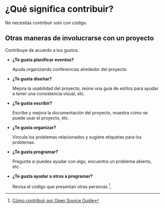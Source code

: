 # ¿Qué significa contribuir?

No necesitas contribuir solo con código.

## Otras maneras de involucrarse con un proyecto 

Contribuye de acuerdo a tus gustos. 

* **¿Te gusta planificar eventos?** 

  Ayuda organizando conferencias alrededor del proyecto. 

* **¿Te gusta diseñar?** 

  Mejora la usabilidad del proyecto, reúne una guía de estilos para ayudar a tener una consistencia visual, etc. 

* **¿Te gusta escribir?** 

  Escribe y mejora la documentación del proyecto, muestra cómo se puede usar el proyecto, etc.

* **¿Te gusta organizar?** 

  Vincula los problemas relacionados y sugiere etiquetas para los problemas.

* **¿Te gusta programar?** 

  Pregunta si puedes ayudar con algo, encuentra un problema abierto, etc. 

* **¿Te gusta ayudar a otros a programar?** 

  Revisa el código que presentan otras personas [^1]. 

[^1]: [Cómo contribuir por Open Source Guide](https://opensource.guide/es/how-to-contribute/#qu%C3%A9-significa-contribuir)

